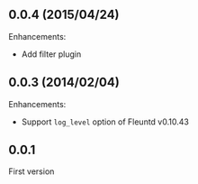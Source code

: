 ## 0.0.4 (2015/04/24)

Enhancements:

* Add filter plugin

## 0.0.3 (2014/02/04)

Enhancements:

* Support `log_level` option of Fleuntd v0.10.43

## 0.0.1

First version

